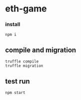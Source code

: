 eth-game
=====

### install

```
npm i
```

## compile and migration

```
truffle compile
truffle migration
```

## test run

```
npm start
```
